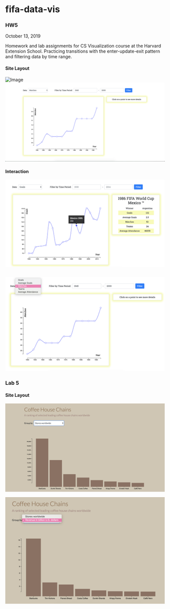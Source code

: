 # fifa-data-vis

### HW5
October 13, 2019

Homework and lab assignments for CS Visualization course at the Harvard Extension School.
Practicing transitions with the enter-update-exit pattern and filtering data by time range.

#### Site Layout
![Image](hw/data/screenshot1.png)
![Image](hw/data/screenshot2.png)

#### Interaction
![Image](hw/data/screenshot3.png)

![Image](hw/data/screenshot4.png)
--
### Lab 5
#### Site Layout
![Image](lab/img/screenshot1.png)

![Image](lab/img/screenshot2.png)
